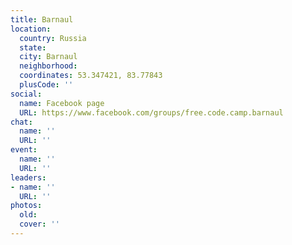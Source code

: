 ```yaml
---
title: Barnaul
location:
  country: Russia
  state: 
  city: Barnaul
  neighborhood: 
  coordinates: 53.347421, 83.77843
  plusCode: ''
social:
  name: Facebook page
  URL: https://www.facebook.com/groups/free.code.camp.barnaul
chat:
  name: ''
  URL: ''
event:
  name: ''
  URL: ''
leaders:
- name: ''
  URL: ''
photos:
  old: 
  cover: ''
---
```

